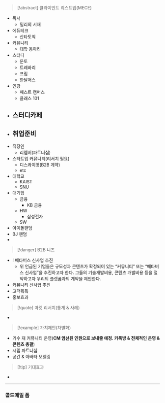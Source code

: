 > [!abstract] 클라이언트 리스트업(MECE)
- 독서
	- 밀리의 서재
- 에듀테크
	- 산타토익
- 커뮤니티
	- 대학 동아리
- 스터디
	- 문토
	- 트레바리
	- 프립
	- 한달어스
- 인강
	- 패스트 캠퍼스
	- 클래스 101
- 스터디카페
	- 
- 취업준비
	- 
- 직장인
	- 리멤버(파트너십)
- 스타트업 커뮤니티(리서치 필요)
	- 디스콰이엇(B2B 계약)
	- etc
- 대학교
	- KAIST
	- SNU
- 대기업
	- 금융
		- KB 금융
	- HW
		- 삼성전자
	- SW
- 아이돌팬덤
- BJ 팬덤
- 
> [!danger] B2B 니즈
- ! 메타버스 신사업 추진
	- 위 언급된 기업들은 규모성과 콘텐츠가 확정되어 있는 “커뮤니티” 또는 “메타버스 신사업”을 추진하고자 한다. 그들의 기술개발비용, 콘텐츠 개발비용 등을 절약하고자 우리의 플랫폼과의 계약을 제안한다.
- 커뮤니티 신사업 추진
- 고객획득
- 홍보효과
> [!quote] 마켓 리서치(통계 & 사례)
- 
> [!example] 가치제안(차별화)
- 기수 재 커뮤니티 운영(**CM 엄선된 인원으로 보내줄 예정. 카톡방 & 전체적인 운영 & 콘텐츠 총괄**)
- 시립 파트너십
- 공간 & 아바타 모델링
> [!tip] 기대효과
- 
***
### 콜드메일 폼
